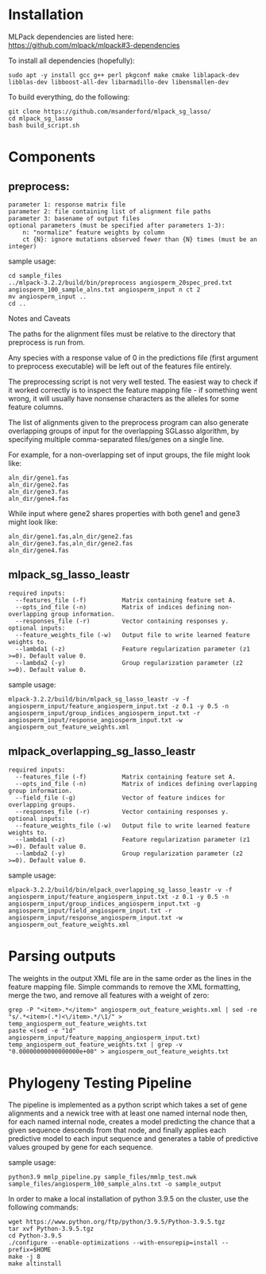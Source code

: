 # Installation

MLPack dependencies are listed here: https://github.com/mlpack/mlpack#3-dependencies

To install all dependencies (hopefully):

	sudo apt -y install gcc g++ perl pkgconf make cmake liblapack-dev libblas-dev libboost-all-dev libarmadillo-dev libensmallen-dev

To build everything, do the following:

	git clone https://github.com/msanderford/mlpack_sg_lasso/
	cd mlpack_sg_lasso
	bash build_script.sh

# Components

## preprocess:

	parameter 1: response matrix file
	parameter 2: file containing list of alignment file paths
	parameter 3: basename of output files
	optional parameters (must be specified after parameters 1-3):
		n: "normalize" feature weights by column
		ct {N}: ignore mutations observed fewer than {N} times (must be an integer)
sample usage:

	cd sample_files
	../mlpack-3.2.2/build/bin/preprocess angiosperm_20spec_pred.txt angiosperm_100_sample_alns.txt angiosperm_input n ct 2
	mv angiosperm_input ..
	cd ..

Notes and Caveats

The paths for the alignment files must be relative to the directory that preprocess is run from.

Any species with a response value of 0 in the predictions file (first argument to preprocess executable) will be left out of the features file entirely.

The preprocessing script is not very well tested. The easiest way to check if it worked correctly is to inspect the feature mapping file - if something went wrong, it will usually have nonsense characters as the alleles for some feature columns.

The list of alignments given to the preprocess program can also generate overlapping groups of input for the overlapping SGLasso algorithm, by specifying multiple comma-separated files/genes on a single line.

For example, for a non-overlapping set of input groups, the file might look like:

	aln_dir/gene1.fas
	aln_dir/gene2.fas
	aln_dir/gene3.fas
	aln_dir/gene4.fas

While input where gene2 shares properties with both gene1 and gene3 might look like:

	aln_dir/gene1.fas,aln_dir/gene2.fas
	aln_dir/gene3.fas,aln_dir/gene2.fas
	aln_dir/gene4.fas


## mlpack_sg_lasso_leastr

	required inputs:
	  --features_file (-f)          Matrix containing feature set A.
	  --opts_ind_file (-n)          Matrix of indices defining non-overlapping group information.
	  --responses_file (-r)         Vector containing responses y.
	optional inputs:
	  --feature_weights_file (-w)   Output file to write learned feature weights to.
	  --lambda1 (-z)                Feature regularization parameter (z1 >=0). Default value 0.
	  --lambda2 (-y)                Group regularization parameter (z2 >=0). Default value 0.

sample usage:

	mlpack-3.2.2/build/bin/mlpack_sg_lasso_leastr -v -f angiosperm_input/feature_angiosperm_input.txt -z 0.1 -y 0.5 -n angiosperm_input/group_indices_angiosperm_input.txt -r angiosperm_input/response_angiosperm_input.txt -w angiosperm_out_feature_weights.xml


## mlpack_overlapping_sg_lasso_leastr

	required inputs:
	  --features_file (-f)          Matrix containing feature set A.
	  --opts_ind_file (-n)          Matrix of indices defining overlapping group information.
	  --field_file (-g)             Vector of feature indices for overlapping groups.
	  --responses_file (-r)         Vector containing responses y.
	optional inputs:
	  --feature_weights_file (-w)   Output file to write learned feature weights to.
	  --lambda1 (-z)                Feature regularization parameter (z1 >=0). Default value 0.
	  --lambda2 (-y)                Group regularization parameter (z2 >=0). Default value 0.

sample usage:

	mlpack-3.2.2/build/bin/mlpack_overlapping_sg_lasso_leastr -v -f angiosperm_input/feature_angiosperm_input.txt -z 0.1 -y 0.5 -n angiosperm_input/group_indices_angiosperm_input.txt -g angiosperm_input/field_angiosperm_input.txt -r angiosperm_input/response_angiosperm_input.txt -w angiosperm_out_feature_weights.xml


# Parsing outputs

The weights in the output XML file are in the same order as the lines in the feature mapping file.
Simple commands to remove the XML formatting, merge the two, and remove all features with a weight of zero:

	grep -P "<item>.*</item>" angiosperm_out_feature_weights.xml | sed -re "s/.*<item>(.*)<\/item>.*/\1/" > temp_angiosperm_out_feature_weights.txt
	paste <(sed -e "1d" angiosperm_input/feature_mapping_angiosperm_input.txt) temp_angiosperm_out_feature_weights.txt | grep -v "0.00000000000000000e+00" > angiosperm_out_feature_weights.txt

# Phylogeny Testing Pipeline

The pipeline is implemented as a python script which takes a set of gene alignments and a newick tree with at least one named internal node then, for each named internal node, creates a model predicting the chance that a given sequence descends from that node, and finally applies each predictive model to each input sequence and generates a table of predictive values grouped by gene for each sequence.

sample usage:

	python3.9 mmlp_pipeline.py sample_files/mmlp_test.nwk sample_files/angiosperm_100_sample_alns.txt -o sample_output

In order to make a local installation of python 3.9.5 on the cluster, use the following commands:

	wget https://www.python.org/ftp/python/3.9.5/Python-3.9.5.tgz
	tar xvf Python-3.9.5.tgz
	cd Python-3.9.5
	./configure --enable-optimizations --with-ensurepip=install --prefix=$HOME
	make -j 8
	make altinstall
